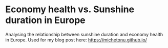 # Economy health vs. Sunshine duration in Europe

Analysing the relationship between sunshine duration and economy health in Europe. Used for my blog post here: https://michetonu.github.io/


